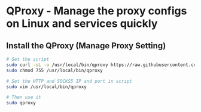 # QProxy - Manage the proxy configs on Linux and services quickly

## Install the QProxy (Manage Proxy Setting)

```bash
# Get the script
sudo curl -sL -o /usr/local/bin/qproxy https://raw.githubusercontent.com/hamidnaeemabadi/qproxy/main/qproxy.sh
sudo chmod 755 /usr/local/bin/qproxy

# Set the HTTP and SOCKS5 IP and port in script
sudo vim /usr/local/bin/qproxy

# Then use it
sudo qproxy
```
